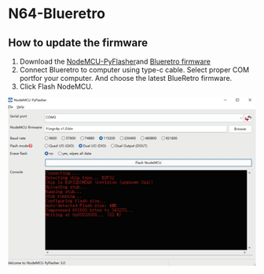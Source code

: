 # N64-Blueretro
## How to update the firmware
  1) Download the  [NodeMCU-PyFlasher](https://github.com/marcelstoer/nodemcu-pyflasher/releases)and [Blueretro firmware](https://github.com/RetroScaler/N64-Blueretro/releases)
  3) Connect Blueretro to computer using type-c cable. Select proper COM portfor your computer. And choose the latest BlueRetro firmware.
  4) Click Flash NodeMCU.
  
![](https://github.com/RetroScaler/NGC-BlueRetro/blob/master/image/nodemcu3.png)
